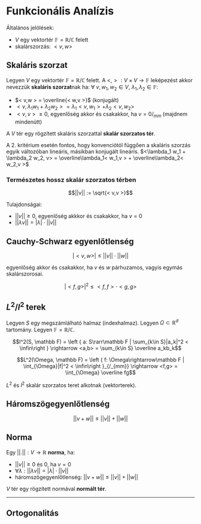 # Funkcionális Analízis

Általános jelölések:
- $V$ egy vektortér $\mathbb{F} = \mathbb R/ \mathbb{C}$ felett
- skalárszorzás: $< v,w >$

## Skaláris szorzat

Legyen $V$ egy vektortér $\mathbb{F} = \mathbb R/ \mathbb{C}$ felett. A $<,>: V\times V \rightarrow \mathbb{F}$ leképezést akkor nevezzük **skaláris szorzat**nak ha: $\forall$ $v,w_1,w_2\in V$, $\lambda_1, \lambda_2 \in \mathbb{F}$:
- $< v,w > = \overline{< w,v >}$    (konjugált)
- $< v, \lambda_1 w_1 + \lambda_2 w_2 > = \lambda_1< v, w_1 > + \lambda_2< v,w_2 >$
- $< v,v > \ge 0$, egyenlőség akkor és csakakkor, ha $v=0/_{mm}$ (majdnem mindenütt)

A $V$ tér egy rögzített skaláris szorzattal **skalár szorzatos tér**.

A 2. kritérium esetén fontos, hogy konvenciótól függően a skaláris szorzás egyik változóban lineáris, másikban konjugált lineáris. $<\lambda_1 w_1 + \lambda_2 w_2, v> = \overline\lambda_1< w_1,v > + \overline\lambda_2< w_2,v >$

### Természetes hossz skalár szorzatos térben

$$||v|| := \sqrt{< v,v >}$$


Tulajdonságai:
- $||v|| \ge 0$, egyenlőség akkkor és csakakkor, ha $v=0$
- $||\lambda v|| = |\lambda|\cdot||v||$

## Cauchy-Schwarz egyenlőtlenség

$$|< v,w >| \le ||v||\cdot||w||$$

egyenlőség akkor és csakakkor, ha $v$ és $w$ párhuzamos, vagyis egymás skalárszorosai.
 
$$|< f, g >|^2 \le < f,f >\cdot< g,g >$$

## $L^2/l^2$ terek

Legyen $S$ egy megszámlálható halmaz (indexhalmaz). Legyen $\Omega \subset \mathbb{R}^d$ tartomány. Legyen $\mathbb F = \mathbb R/\mathbb C$.

$$l^2(S, \mathbb F) = \left { a: S\rarr\mathbb F | \sum_{k\in S}|a_k|^2 < \infin\right } \rightarrow <a,b> = \sum_{k\in S} \overline a_kb_k$$

$$L^2(\Omega, \mathbb F) = \left { f: \Omega\rightarrow\mathbb F | \int_{\Omega}|f|^2 < \infin\right }_{/_{mm}} \rightarrow <f,g> = \int_{\Omega} \overline fg$$

$L^2$ és $l^2$ skalár szorzatos teret alkotnak (vektorterek).

## Háromszögegyenlőtlenség

$$||v+w|| \le ||v||+||w||$$

## Norma

Egy $||.||:V\rightarrow \mathbb R$ **norma**, ha:
- $||v|| \ge 0$ és $0$, ha $v = 0$
- $\forall \lambda: ||\lambda v|| = | \lambda|\cdot||v||$
- háromszögegyenlőtlenség: $||v+w|| \le ||v||+||w||$

$V$ tér egy rögzített normával **normált tér**.

---

## Ortogonalitás

